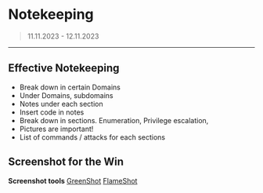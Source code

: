 # Notekeeping
>11.11.2023 - 12.11.2023
---

## Effective Notekeeping

- Break down in certain Domains
- Under Domains, subdomains 
- Notes under each section
- Insert code in notes
- Break down in sections. Enumeration, Privilege escalation,
- Pictures are important!
- List of commands / attacks for each sections

## Screenshot for the Win

**Screenshot tools**
[GreenShot](https://getgreenshot.org/downloads)
[FlameShot](https://flameshot.org/)


